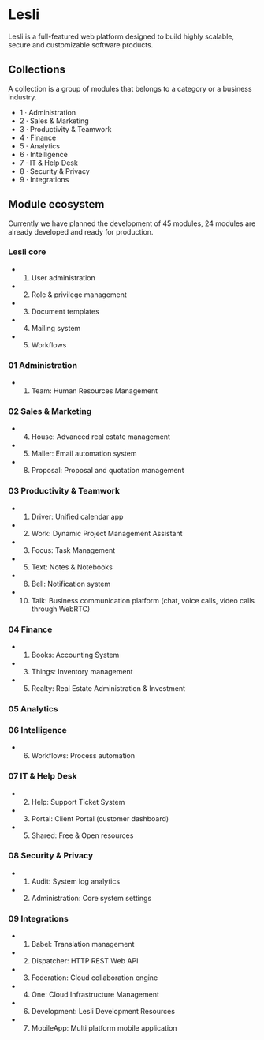 # Lesli
Lesli is a full-featured web platform designed to build highly scalable, secure and customizable software products.

## Collections 
A collection is a group of modules that belongs to a category or a business industry.

- 1 · Administration
- 2 · Sales & Marketing
- 3 · Productivity & Teamwork
- 4 · Finance
- 5 · Analytics
- 6 · Intelligence
- 7 · IT & Help Desk
- 8 · Security & Privacy
- 9 · Integrations

## Module ecosystem 
Currently we have planned the development of 45 modules, 24 modules are already developed and ready for production.

### Lesli core  
- 01. User administration
- 02. Role & privilege management
- 03. Document templates
- 04. Mailing system
- 05. Workflows

### 01 Administration
- 01. Team: Human Resources Management

### 02 Sales & Marketing
- 04. House: Advanced real estate management
- 05. Mailer: Email automation system
- 08. Proposal: Proposal and quotation management

### 03 Productivity & Teamwork
- 01. Driver: Unified calendar app
- 02. Work: Dynamic Project Management Assistant
- 03. Focus: Task Management
- 05. Text: Notes & Notebooks
- 08. Bell: Notification system
- 10. Talk: Business communication platform  (chat, voice calls, video calls through WebRTC)

### 04 Finance
- 01. Books: Accounting System
- 03. Things: Inventory management
- 05. Realty: Real Estate Administration & Investment

### 05 Analytics

### 06 Intelligence
- 06. Workflows: Process automation 

### 07 IT & Help Desk
- 02. Help: Support Ticket System
- 03. Portal: Client Portal (customer dashboard) 
- 05. Shared: Free & Open resources

### 08 Security & Privacy
- 01. Audit: System log analytics
- 02. Administration: Core system settings

### 09 Integrations 
- 01. Babel: Translation management
- 02. Dispatcher: HTTP REST Web API
- 03. Federation: Cloud collaboration engine
- 04. One: Cloud Infrastructure Management
- 06. Development: Lesli Development Resources 
- 07. MobileApp: Multi platform mobile application
